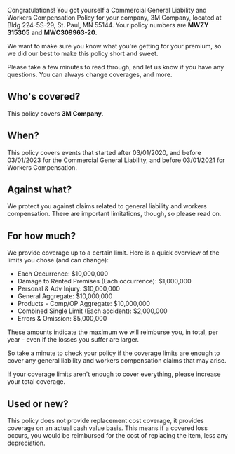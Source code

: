 Congratulations! You got yourself a Commercial General Liability and Workers Compensation Policy for your company, 3M Company, located at Bldg 224-5S-29, St. Paul, MN 55144. Your policy numbers are **MWZY 315305** and **MWC309963-20**.

We want to make sure you know what you're getting for your premium, so we did our best to make this policy short and sweet.

Please take a few minutes to read through, and let us know if you have any questions. You can always change coverages, and more.

## Who's covered?
This policy covers **3M Company**.

## When?
This policy covers events that started after 03/01/2020, and before 03/01/2023 for the Commercial General Liability, and before 03/01/2021 for Workers Compensation.

## Against what?
We protect you against claims related to general liability and workers compensation. There are important limitations, though, so please read on.

## For how much?
We provide coverage up to a certain limit. Here is a quick overview of the limits you chose (and can change):

- Each Occurrence: $10,000,000
- Damage to Rented Premises (Each occurrence): $1,000,000
- Personal & Adv Injury: $10,000,000
- General Aggregate: $10,000,000
- Products - Comp/OP Aggregate: $10,000,000
- Combined Single Limit (Each accident): $2,000,000
- Errors & Omission: $5,000,000

These amounts indicate the maximum we will reimburse you, in total, per year - even if the losses you suffer are larger.

So take a minute to check your policy if the coverage limits are enough to cover any general liability and workers compensation claims that may arise.

If your coverage limits aren't enough to cover everything, please increase your total coverage.

## Used or new?
This policy does not provide replacement cost coverage, it provides coverage on an actual cash value basis. This means if a covered loss occurs, you would be reimbursed for the cost of replacing the item, less any depreciation.